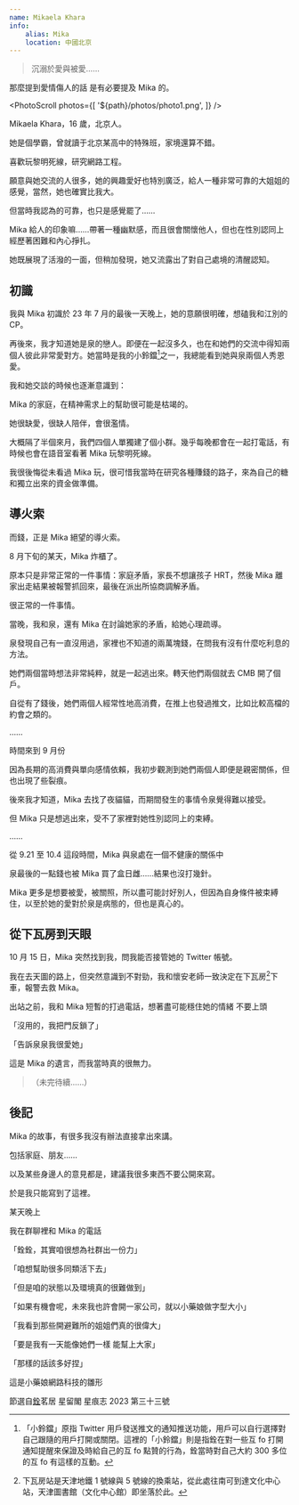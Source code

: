 ```yaml
---
name: Mikaela Khara
info:
    alias: Mika
    location: 中國北京
---
```


> 沉溺於愛與被愛……

那麼提到愛情傷人的話 是有必要提及 Mika 的。

<blockquote><CapDownQuote messages={[[
"但是遇到泉泉之後 我才知道能有人陪著是件多幸福的事。”", "“可現在我又要失去她……”"],
 ["“我不想再一個人走下去了”", "“一個人好痛苦 看不到希望”"],
  ["“在嗎銓銓……”", "“我把我推特的帳號密碼交給你可以嘛……”"], 
  ["“有點苦……”", "“泉妹要出發去日本了 可能是在登機 告訴她我愛她”"], 
  ["“我買了杯冰淇淋 一會肚子難受了就吃一口壓一下”", "“不會痛苦的 不會的”"]]} />
  </blockquote>

<PhotoScroll photos={[
'${path}/photos/photo1.png',
]} />

Mikaela Khara，16 歲，北京人。

她是個學霸，曾就讀于北京某高中的特殊班，家境還算不錯。

喜歡玩黎明死線，研究網路工程。

願意與她交流的人很多，她的興趣愛好也特別廣泛，給人一種非常可靠的大姐姐的感覺，當然，她也確實比我大。

但當時我認為的可靠，也只是感覺罷了……

Mika 給人的印象嘛……帶著一種幽默感，而且很會關懷他人，但也在性別認同上經歷著困難和內心掙扎。

她既展現了活潑的一面，但稍加發現，她又流露出了對自己處境的清醒認知。

## 初識

我與 Mika 初識於 23 年 7 月的最後一天晚上，她的意願很明確，想磕我和江別的 CP。

再後來，我才知道她是泉的戀人。即便在一起沒多久，也在和她們的交流中得知兩個人彼此非常愛對方。她當時是我的小鈴鐺[^1]之一，我總能看到她與泉兩個人秀恩愛。

我和她交談的時候也逐漸意識到：

Mika 的家庭，在精神需求上的幫助很可能是枯竭的。

她很缺愛，很缺人陪伴，會很濫情。

大概隔了半個來月，我們四個人單獨建了個小群。幾乎每晚都會在一起打電話，有時候也會在語音室看著 Mika 玩黎明死線。

我很後悔從未看過 Mika 玩，很可惜我當時在研究各種賺錢的路子，來為自己的糖和獨立出來的資金做準備。

## 導火索

而錢，正是 Mika 絕望的導火索。

8 月下旬的某天，Mika 炸櫃了。

原本只是非常正常的一件事情：家庭矛盾，家長不想讓孩子 HRT，然後 Mika 離家出走結果被報警抓回來，最後在派出所協商調解矛盾。

很正常的一件事情。

當晚，我和泉，還有 Mika 在討論她家的矛盾，給她心理疏導。

泉發現自己有一直沒用過，家裡也不知道的兩萬塊錢，在問我有沒有什麼吃利息的方法。

她們兩個當時想法非常純粹，就是一起逃出來。轉天他們兩個就去 CMB 開了個戶。

自從有了錢後，她們兩個人經常性地高消費，在推上也發過推文，比如比較高檔的約會之類的。

……

時間來到 9 月份

因為長期的高消費與單向感情依賴，我初步觀測到她們兩個人即便是親密關係，但也出現了些裂痕。

後來我才知道，Mika 去找了夜貓貓，而期間發生的事情令泉覺得難以接受。

但 Mika 只是想逃出來，受不了家裡對她性別認同上的束縛。

……

從 9.21 至 10.4 這段時間，Mika 與泉處在一個不健康的關係中

泉最後的一點錢也被 Mika 買了盒日雌……結果也沒打幾針。

Mika 更多是想要被愛，被關照，所以盡可能討好別人，但因為自身條件被束縛住，以至於她的愛對於泉是病態的，但也是真心的。

## 從下瓦房到天眼

10 月 15 日，Mika 突然找到我，問我能否接管她的 Twitter 帳號。

我在去天圖的路上，但突然意識到不對勁，我和懷安老師一致決定在下瓦房[^2]下車，報警去救 Mika。

出站之前，我和 Mika 短暫的打過電話，想著盡可能穩住她的情緒 不要上頭

「沒用的，我把門反鎖了」

「告訴泉泉我很愛她」

這是 Mika 的遺言，而我當時真的很無力。

>（未完待續……）

## 後記

Mika 的故事，有很多我沒有辦法直接拿出來講。

包括家庭、朋友……

以及某些身邊人的意見都是，建議我很多東西不要公開來寫。

於是我只能寫到了這裡。

某天晚上

我在群聊裡和 Mika 的電話

「銓銓，其實咱很想為社群出一份力」

「咱想幫助很多同類活下去」

「但是咱的狀態以及環境真的很難做到」

「如果有機會呢，未來我也許會開一家公司，就以小藥娘做字型大小」

「我看到那些開避難所的姐姐們真的很偉大」

「要是我有一天能像她們一樣 能幫上大家」

「那樣的話該多好捏」

這是小藥娘網路科技的雛形

節選自[銓](https://twitter.com/ryq59)茗居 星留閣 星痕志 2023 第三十三號

[^1]: 「小鈴鐺」原指 Twitter 用戶發送推文的通知推送功能，用戶可以自行選擇對自己跟隨的用戶打開或關閉。這裡的「小鈴鐺」則是指銓在對一些互 fo 打開通知提醒來保證及時給自己的互 fo 點贊的行為，銓當時對自己大約 300 多位的互 fo 有這樣的互動。

[^2]: 下瓦房站是天津地鐵 1 號線與 5 號線的換乘站，從此處往南可到達文化中心站，天津圖書館（文化中心館）即坐落於此。

